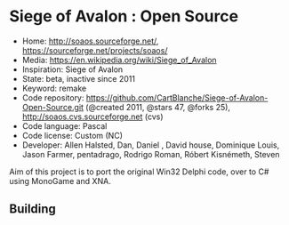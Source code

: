 # Siege of Avalon : Open Source

- Home: http://soaos.sourceforge.net/, https://sourceforge.net/projects/soaos/
- Media: https://en.wikipedia.org/wiki/Siege_of_Avalon
- Inspiration: Siege of Avalon
- State: beta, inactive since 2011
- Keyword: remake
- Code repository: https://github.com/CartBlanche/Siege-of-Avalon-Open-Source.git (@created 2011, @stars 47, @forks 25), http://soaos.cvs.sourceforge.net (cvs)
- Code language: Pascal
- Code license: Custom (NC)
- Developer: Allen Halsted, Dan, Daniel <Vampo Rainze>, David house, Dominique Louis, Jason Farmer, pentadrago, Rodrigo Roman, Róbert Kisnémeth, Steven

Aim of this project is to port the original Win32 Delphi code, over to C# using MonoGame and XNA.

## Building
